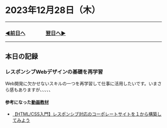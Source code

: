 # 2023年12月28日（木）

---

### [◀️前日へ](https://github.com/yuasys/chatty-journal/blob/main/2023/12/2023-12-27.md)&emsp;&emsp;&emsp;&emsp;[翌日へ▶️](https://github.com/yuasys/chatty-journal/blob/main/2023/12/2023-12-29.md)

---

## 本日の記録

### レスポンシブWebデザインの基礎を再学習

Web開発に欠かせないスキルの一つを再学習して仕事に活用したいです。いまさら感もありますが、、、、、

#### 参考になった[動画教材](https://www.youtube.com/watch?v=rDTDAWxTF1A&t=1706szz)

- [【HTML/CSS入門】レスポンシブ対応のコーポレートサイトを１から構築してみよう](https://youtu.be/rDTDAWxTF1A?si=FT0kyuc7OvSgGPCm)
